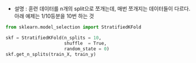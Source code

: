 - 설명 : 훈련 데이터를 n개의 split으로 쪼개는데, 매번 쪼개지는 데이터들이 다르다. 아래 예제는 1/10등분을 10번 하는 것
```python
from sklearn.model_selection import StratifiedKFold

skf = StratifiedKFold(n_splits = 10, 
					  shuffle  = True, 
					  random_state = 0)
skf.get_n_splits(train_X, train_y)
```